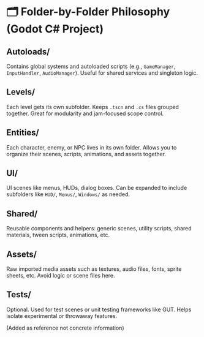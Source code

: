 # 🗂 Folder-by-Folder Philosophy (Godot C# Project)

## Autoloads/
Contains global systems and autoloaded scripts (e.g., `GameManager`, `InputHandler`, `AudioManager`). Useful for shared services and singleton logic.

## Levels/
Each level gets its own subfolder. Keeps `.tscn` and `.cs` files grouped together. Great for modularity and jam-focused scope control.

## Entities/
Each character, enemy, or NPC lives in its own folder. Allows you to organize their scenes, scripts, animations, and assets together.

## UI/
UI scenes like menus, HUDs, dialog boxes. Can be expanded to include subfolders like `HUD/`, `Menus/`, `Windows/` as needed.

## Shared/
Reusable components and helpers: generic scenes, utility scripts, shared materials, tween scripts, animations, etc.

## Assets/
Raw imported media assets such as textures, audio files, fonts, sprite sheets, etc. Avoid logic or scene files here.

## Tests/
Optional. Used for test scenes or unit testing frameworks like GUT. Helps isolate experimental or throwaway features.

(Added as reference not concrete information)


